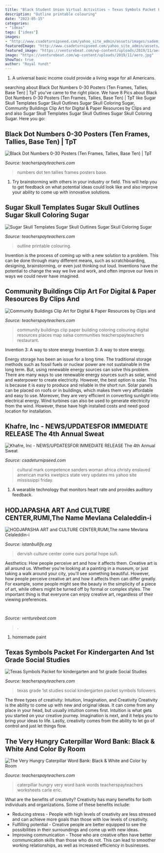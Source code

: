 ```yaml
---
title: "Black Student Union Virtual Activities ~ Texas Symbols Packet For Kindergarten And 1st Grade Social Studies"
description: "Outline printable colouring"
date: "2023-05-15"
categories:
- "ideas"
tags: ["ideas"]
images:
- "http://www.csadeturnipseed.com/yahoo_site_admin/assets/images/sademic.339165510_std.jpg"
featuredImage: "http://www.csadeturnipseed.com/yahoo_site_admin/assets/images/sademic.339165510_std.jpg"
featured_image: "https://venturebeat.com/wp-content/uploads/2019/11/aero.jpg"
image: "https://venturebeat.com/wp-content/uploads/2019/11/aero.jpg"
ShowToc: true
author: "Royal Yundt"
---
```



1. A universal basic income could provide a living wage for all Americans.

	

		
searching about Black Dot Numbers 0-30 Posters (Ten Frames, Tallies, Base Ten) | TpT you've came to the right place. We have 8 Pics about Black Dot Numbers 0-30 Posters (Ten Frames, Tallies, Base Ten) | TpT like Sugar Skull Templates Sugar Skull Outlines Sugar Skull Coloring Sugar, Community Buildings Clip Art for Digital &amp; Paper Resources by Clips and and also Sugar Skull Templates Sugar Skull Outlines Sugar Skull Coloring Sugar. Here you go:
		
    
## Black Dot Numbers 0-30 Posters (Ten Frames, Tallies, Base Ten) | TpT

<img loading=lazy src="https://ecdn.teacherspayteachers.com/thumbitem/Black-White-Polka-Dot-Ways-to-Show-Numbers-CCSS-024183100-1371712836-1500873385/original-736325-3.jpg" onerror="this.onerror=null;this.src='https://tse1.mm.bing.net/th?id=OIP.RV9AHttXeq3i4lMtt6JSSQDYEg&amp;pid=15.1';" alt="Black Dot Numbers 0-30 Posters (Ten Frames, Tallies, Base Ten) | TpT">

_Source: teacherspayteachers.com_

>numbers dot ten tallies frames posters base. 

	

1. Try brainstorming with others in your industry or field. This will help you to get feedback on what potential ideas could look like and also improve your ability to come up with innovative solutions.

    
## Sugar Skull Templates Sugar Skull Outlines Sugar Skull Coloring Sugar

<img loading=lazy src="https://ecdn.teacherspayteachers.com/thumbitem/Sugar-Skull-Templates-Sugar-Skull-Outlines-Sugar-Skull-Coloring-Sugar-Skull-Art-4128558-1570025169/original-4128558-2.jpg" onerror="this.onerror=null;this.src='https://tse1.mm.bing.net/th?id=OIP.Vxuqmxf-2ahzfX6KbCSbIAAAAA&amp;pid=15.1';" alt="Sugar Skull Templates Sugar Skull Outlines Sugar Skull Coloring Sugar">

_Source: teacherspayteachers.com_

>outline printable colouring. 

	

Invention is the process of coming up with a new solution to a problem. This can be done through many different means, such as scratchboarding, designing, brainstorming, or even just thinking out loud. Inventions have the potential to change the way we live and work, and often improve our lives in ways we could never have imagined.

    
## Community Buildings Clip Art For Digital &amp; Paper Resources By Clips And

<img loading=lazy src="https://ecdn.teacherspayteachers.com/thumbitem/Community-Buildings-1205837-1497947465/original-1205837-3.jpg" onerror="this.onerror=null;this.src='https://tse2.mm.bing.net/th?id=OIP.7hDyOg-qVaUZipcDh9-sCAAAAA&amp;pid=15.1';" alt="Community Buildings Clip Art for Digital &amp; Paper Resources by Clips and">

_Source: teacherspayteachers.com_

>community buildings clip paper building coloring colouring digital resources places map salsa communities teacherspayteachers restaurant. 

	

Invention 3: A way to store energy
Invention 3: A way to store energy. 

Energy storage has been an issue for a long time. The traditional storage methods such as fossil fuels or nuclear power are not sustainable in the long term. 
But, using renewable energy sources can solve this problem. 
There are many ways to use renewable energy sources such as solar, wind and waterpower to create electricity. However, the best option is solar. This is because it is easy to produce and reliable in the short run. 
Solar panels can be placed on roofs or in buildings, which makes them very affordable and easy to use. Moreover, they are very efficient in converting sunlight into electrical energy. 
 Wind turbines can also be used to generate electricity from the wind. However, these have high installed costs and need good location for installation.

    
## Khafre, Inc - NEWS/UPDATES﻿FOR IMMEDIATE RELEASE The 4th Annual Sweat

<img loading=lazy src="http://www.csadeturnipseed.com/yahoo_site_admin/assets/images/sademic.339165510_std.jpg" onerror="this.onerror=null;this.src='https://tse1.mm.bing.net/th?id=OIP.l2cYv0bLQa4KJUxQ_SCf2gHaJl&amp;pid=15.1';" alt="Khafre, Inc - NEWS/UPDATES﻿FOR IMMEDIATE RELEASE The 4th Annual Sweat">

_Source: csadeturnipseed.com_

>cultural mark competence sanders woman africa christy enslaved american marks xwetpics state very updates ms yahoo site mississippi friday. 

	

1. A wearable technology that monitors heart rate and provides auditory feedback.

    
## HODJAPASHA ART And CULTURE CENTER,RUMI,The Name Mevlana Celaleddin-i

<img loading=lazy src="http://www.istanbullife.org/hodjapasha-culture-center/hodjapasha-dervish-show6-small.jpg" onerror="this.onerror=null;this.src='https://tse3.mm.bing.net/th?id=OIP.T5bfxiMErFLnjqsQpZ6rmQHaEc&amp;pid=15.1';" alt="HODJAPASHA ART and CULTURE CENTER,RUMI,The name Mevlana Celaleddin-i">

_Source: istanbullife.org_

>dervish culture center come ours portal hope sufi. 

	

Aesthetics: How people perceive art and how it affects them.
Creative art is all around us. Whether you're looking at a painting in a museum, or just taking a walk around your city, you'll see something beautiful. However, how people perceive creative art and how it affects them can differ greatly. For example, some people might see the beauty in the simplicity of a piece of art, while others might be turned off by formal or complex styles. The important thing is that everyone can enjoy creative art, regardless of their viewing preferences.

    
## 

<img loading=lazy src="https://venturebeat.com/wp-content/uploads/2019/11/aero.jpg" onerror="this.onerror=null;this.src='https://tse4.mm.bing.net/th?id=OIP.Dbo7osW-TqFfMfUHN4nbCAHaEK&amp;pid=15.1';" alt="">

_Source: venturebeat.com_

>. 

	

1. homemade paint

    
## Texas Symbols Packet For Kindergarten And 1st Grade Social Studies

<img loading=lazy src="https://ecdn.teacherspayteachers.com/thumbitem/Texas-Symbols-Packet-for-kindergarten-and-1st-grade-Social-Studies-1457568063/original-622588-4.jpg" onerror="this.onerror=null;this.src='https://tse4.mm.bing.net/th?id=OIP.vbuJ_92ZO5Feobqf38kO3QAAAA&amp;pid=15.1';" alt="Texas Symbols Packet for kindergarten and 1st grade Social Studies">

_Source: teacherspayteachers.com_

>texas grade 1st studies social kindergarten packet symbols followers. 

	

The three types of creativity: Intuition, Imagination, and Creativity
Creativity is the ability to come up with new and original ideas. It can come from any place in your head, but usually intuition comes first. Intuition is what gets you started on your creative journey. Imagination is next, and it helps you to bring your ideas to life. Lastly, creativity comes from the ability to let go of control and just let things flow.

    
## The Very Hungry Caterpillar Word Bank: Black &amp; White And Color By Room

<img loading=lazy src="https://ecdn.teacherspayteachers.com/thumbitem/The-Very-Hungry-Caterpillar-Word-Bank-Black-White-and-Color-1500873400/original-639362-1.jpg" onerror="this.onerror=null;this.src='https://tse3.mm.bing.net/th?id=OIP.7-J7cKy8zej8-xif6gnfmgAAAA&amp;pid=15.1';" alt="The Very Hungry Caterpillar Word Bank: Black &amp; White and Color by Room">

_Source: teacherspayteachers.com_

>caterpillar hungry very word bank words teacherspayteachers worksheets carle eric. 

	

What are the benefits of creativity?
Creativity has many benefits for both individuals and organizations. Some of these benefits include: 
- Reducing stress - People with high levels of creativity are less stressed and can achieve more goals than those with low levels of creativity. 
- Fulfilling potential - Creative people are better equipped to see the possibilities in their surroundings and come up with new ideas. 
- Improving communication - Those who are creative often have better communication skills than those who do not. This can lead to smoother working relationships, as well as increased efficiency in businesses.

